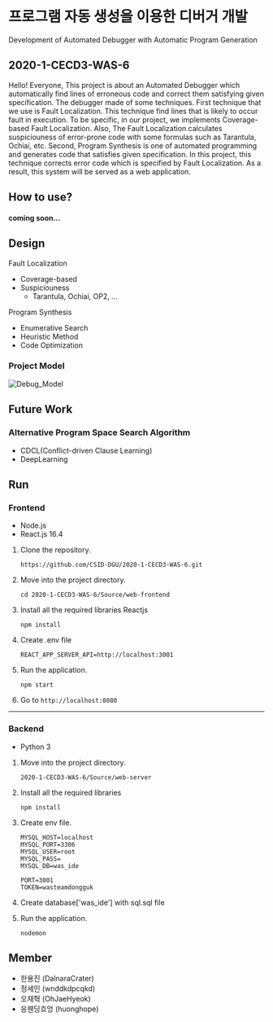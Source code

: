 # 프로그램 자동 생성을 이용한 디버거 개발
Development of Automated Debugger with Automatic Program Generation

## 2020-1-CECD3-WAS-6
Hello! Everyone, This project is about an Automated Debugger which automatically find lines of erroneous code and correct them satisfying given specification. The debugger made of some techniques. First technique that we use is Fault Localization. This technique find lines that is likely to occur fault in execution. To be specific, in our project, we implements Coverage-based Fault Localization. Also, The Fault Localization calculates suspiciouness of error-prone code with some formulas such as Tarantula, Ochiai, etc. Second, Program Synthesis is one of automated programming and generates code that satisfies given specification. In this project, this technique corrects error code which is specified by Fault Localization. As a result, this system will be served as a web application.

## **How to use?**
#### coming soon...

## **Design**

Fault Localization
- Coverage-based
- Suspiciouness
    - Tarantula, Ochiai, OP2, ...

Program Synthesis
- Enumerative Search
- Heuristic Method
- Code Optimization

### Project Model
![Debug_Model](https://user-images.githubusercontent.com/24788751/85994135-524b0200-ba32-11ea-9b92-98e629a459ec.png)


## **Future Work**
### Alternative Program Space Search Algorithm
- CDCL(Conflict-driven Clause Learning)
- DeepLearning


## **Run**
### Frontend
* Node.js
* React.js 16.4 

1. Clone the repository. 

    ```
    https://github.com/CSID-DGU/2020-1-CECD3-WAS-6.git
    ```
    
1. Move into the project directory. 

    ```
    cd 2020-1-CECD3-WAS-6/Source/web-frontend
    ```
	
1. Install all the required libraries Reactjs

    ```
    npm install 
    ```
1. Create .env file

    ```
    REACT_APP_SERVER_API=http://localhost:3001 
    ```

1. Run the application.

    ```
    npm start
    ```
    
1. Go to `http://localhost:8080`

---
### Backend
* Python 3 

1. Move into the project directory. 

    ```
    2020-1-CECD3-WAS-6/Source/web-server
    ```
	
1. Install all the required libraries

    ```
    npm install 
    ```

1. Create env file.

    ```
    MYSQL_HOST=localhost
    MYSQL_PORT=3306
    MYSQL_USER=root
    MYSQL_PASS=
    MYSQL_DB=was_ide

    PORT=3001
    TOKEN=wasteamdongguk
    ```
1. Create database['was_ide'] with sql.sql file
   
1. Run the application.

    ```
    nodemon
    ```
    

## **Member**

- 한용진 (DalnaraCrater) 
- 정세인 (wnddkdpcqkd)
- 오재혁 (OhJaeHyeok)
- 응웬딩흐엉 (huonghope)